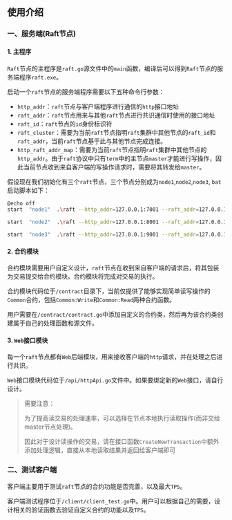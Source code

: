 ## 使用介绍

### 一、服务端(Raft节点)

#### 1. 主程序

`Raft`节点的主程序是`raft.go`源文件中的`main`函数，编译后可以得到`Raft`节点的服务端程序`raft.exe`。

启动一个`raft`节点的服务端程序需要以下五种命令行参数：

- `http_addr`：`raft`节点与客户端程序进行通信的`http`接口地址
- `raft_addr`：`raft`节点用来与其他`raft`节点进行共识通信时使用的接口地址
- `raft_id`：`raft`节点的`id`身份标识符
- `raft_cluster`：需要为当前`raft`节点指明`raft`集群中其他节点的`raft_id`和`raft_addr`，当前`raft`节点基于此与其他节点完成连接。
- `http_raft_addr_map`：需要为当前`raft`节点指明`raft`集群中其他节点的`http_addr`。由于`raft`协议中只有`term`中的主节点`master`才能进行写操作，因此当前节点收到来自客户端的写操作请求时，需要将其转发给`master`。

假设现在我们初始化有三个`raft`节点，三个节点分别成为`node1`,`node2`,`node3`, `bat`启动脚本如下：

```bash
@echo off
start  "node1"  .\raft --http_addr=127.0.0.1:7001 --raft_addr=127.0.0.1:7000 --raft_id=1 --raft_cluster=1/127.0.0.1:7000,2/127.0.0.1:8000,3/127.0.0.1:9000 --http_raft_addr_map=127.0.0.1:7001/127.0.0.1:7000,127.0.0.1:8001/127.0.0.1:8000,127.0.0.1:9001/127.0.0.1:9000

start  "node2"  .\raft --http_addr=127.0.0.1:8001 --raft_addr=127.0.0.1:8000 --raft_id=2 --raft_cluster=1/127.0.0.1:7000,2/127.0.0.1:8000,3/127.0.0.1:9000 --http_raft_addr_map=127.0.0.1:7001/127.0.0.1:7000,127.0.0.1:8001/127.0.0.1:8000,127.0.0.1:9001/127.0.0.1:9000

start  "node3"  .\raft --http_addr=127.0.0.1:9001 --raft_addr=127.0.0.1:9000 --raft_id=3 --raft_cluster=1/127.0.0.1:7000,2/127.0.0.1:8000,3/127.0.0.1:9000 --http_raft_addr_map=127.0.0.1:7001/127.0.0.1:7000,127.0.0.1:8001/127.0.0.1:8000,127.0.0.1:9001/127.0.0.1:9000

```

#### 2. 合约模块

合约模块需要用户自定义设计，`raft`节点在收到来自客户端的请求后，将其包装为交易提交给合约模块。合约模块将完成对交易的执行。

合约模块代码位于`/contract`目录下，当前仅提供了能够实现简单读写操作的`Common`合约，包括`Common:Write`和`Common:Read`两种合约函数。

用户需要在`/contract/contract.go`中添加自定义的合约类，然后再为该合约类创建属于自己的处理函数和源文件。

#### 3. `Web`接口模块

每一个`raft`节点都有`Web`后端模块，用来接收客户端的`http`请求，并在处理之后进行共识。

`Web`接口模块代码位于`/api/httpApi.go`文件中。如果要绑定新的`Web`接口，请自行设计。

> 需要注意：
>
> 为了提高读交易的处理速率，可以选择在节点本地执行读取操作(而非交给master节点处理)。
>
> 因此对于设计读操作的交易，请在接口函数`CreateNewTransaction`中额外添加处理逻辑，直接从本地读取结果并返回给客户端即可

### 二、测试客户端

客户端主要用于测试`raft`节点的合约功能是否完善，以及最大`TPS`。

客户端测试程序位于`/client/client_test.go`中。用户可以根据自己的需要，设计相关的验证函数去验证自定义合约的功能以及`TPS`。